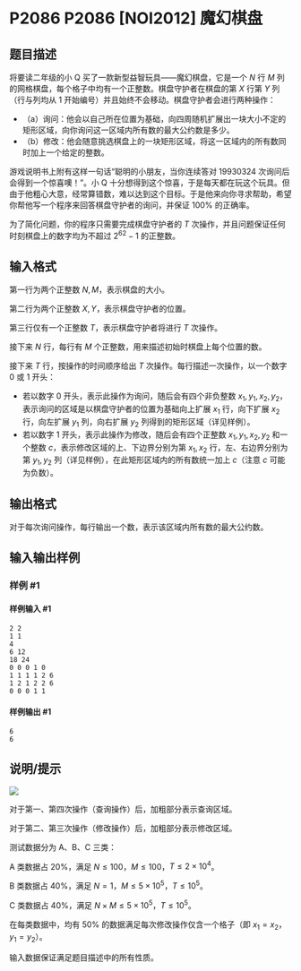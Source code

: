 # P2086 P2086 [NOI2012] 魔幻棋盘

## 题目描述

将要读二年级的小 Q 买了一款新型益智玩具——魔幻棋盘，它是一个 $N$ 行 $M$ 列的网格棋盘，每个格子中均有一个正整数。棋盘守护者在棋盘的第 $X$ 行第 $Y$ 列（行与列均从 $1$ 开始编号）并且始终不会移动。棋盘守护者会进行两种操作：

* （a）询问：他会以自己所在位置为基础，向四周随机扩展出一块大小不定的矩形区域，向你询问这一区域内所有数的最大公约数是多少。
* （b）修改：他会随意挑选棋盘上的一块矩形区域，将这一区域内的所有数同时加上一个给定的整数。

游戏说明书上附有这样一句话“聪明的小朋友，当你连续答对 $19930324$ 次询问后会得到一个惊喜噢！”。小 Q 十分想得到这个惊喜，于是每天都在玩这个玩具。但由于他粗心大意，经常算错数，难以达到这个目标。于是他来向你寻求帮助，希望你帮他写一个程序来回答棋盘守护者的询问，并保证 $100\%$ 的正确率。

为了简化问题，你的程序只需要完成棋盘守护者的 $T$ 次操作，并且问题保证任何时刻棋盘上的数字均为不超过 $2^{62} - 1$ 的正整数。


## 输入格式

第一行为两个正整数 $N,M$，表示棋盘的大小。

第二行为两个正整数 $X,Y$，表示棋盘守护者的位置。

第三行仅有一个正整数 $T$，表示棋盘守护者将进行 $T$ 次操作。

接下来 $N$ 行，每行有 $M$ 个正整数，用来描述初始时棋盘上每个位置的数。

接下来 $T$ 行，按操作的时间顺序给出 $T$ 次操作。每行描述一次操作，以一个数字 $0$ 或 $1$ 开头：

* 若以数字 $0$ 开头，表示此操作为询问，随后会有四个非负整数 $x_1,y_1,x_2,y_2$，表示询问的区域是以棋盘守护者的位置为基础向上扩展
 $x_1$ 行，向下扩展 $x_2$ 行，向左扩展 $y_1$ 列，向右扩展 $y_2$ 列得到的矩形区域（详见样例）。 
* 若以数字 $1$ 开头，表示此操作为修改，随后会有四个正整数 $x_1,y_1,x_2,y_2$ 和一个整数 $c$，表示修改区域的上、下边界分别为第 $x_1,x_2$ 行，左、右边界分别为第 $y_1,y_2$ 列（详见样例），在此矩形区域内的所有数统一加上 $c$（注意 $c$ 可能为负数）。


## 输出格式

对于每次询问操作，每行输出一个数，表示该区域内所有数的最大公约数。


## 输入输出样例

### 样例 #1

#### 样例输入 #1

```
2 2
1 1
4
6 12
18 24
0 0 0 1 0
1 1 1 1 2 6
1 2 1 2 2 6
0 0 0 1 1
```

#### 样例输出 #1

```
6
6
```

## 说明/提示

 ![](https://cdn.luogu.com.cn/upload/pic/2594.png) 

对于第一、第四次操作（查询操作）后，加粗部分表示查询区域。

对于第二、第三次操作（修改操作）后，加粗部分表示修改区域。

测试数据分为 A、B、C 三类：

A 类数据占 $20\%$，满足 $N \leq 100$，$M \leq 100$，$T \leq 2\times 10^4$。

B 类数据占 $40\%$，满足 $N = 1$，$M \leq 5\times 10^5$，$T \leq 10^5$。

C 类数据占 $40\%$，满足 $N \times M \leq 5\times 10^5$，$T \leq 10^5$。

在每类数据中，均有 $50\%$ 的数据满足每次修改操作仅含一个格子（即 $x_1 = x_2$，$y_1 = y_2$）。

输入数据保证满足题目描述中的所有性质。

